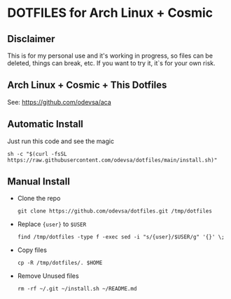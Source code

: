 # DOTFILES for Arch Linux + Cosmic

## Disclaimer

This is for my personal use and it's working in progress, so files can be deleted, things can break, etc. If you want to try it, it`s for your own risk.

## Arch Linux + Cosmic + This Dotfiles

See: https://github.com/odevsa/aca

## Automatic Install

Just run this code and see the magic

```
sh -c "$(curl -fsSL https://raw.githubusercontent.com/odevsa/dotfiles/main/install.sh)"
```

## Manual Install

- Clone the repo

  ```
  git clone https://github.com/odevsa/dotfiles.git /tmp/dotfiles
  ```

- Replace `{user}` to `$USER`

  ```
  find /tmp/dotfiles -type f -exec sed -i "s/{user}/$USER/g" '{}' \;
  ```

- Copy files

  ```
  cp -R /tmp/dotfiles/. $HOME
  ```

- Remove Unused files

  ```
  rm -rf ~/.git ~/install.sh ~/README.md
  ```
